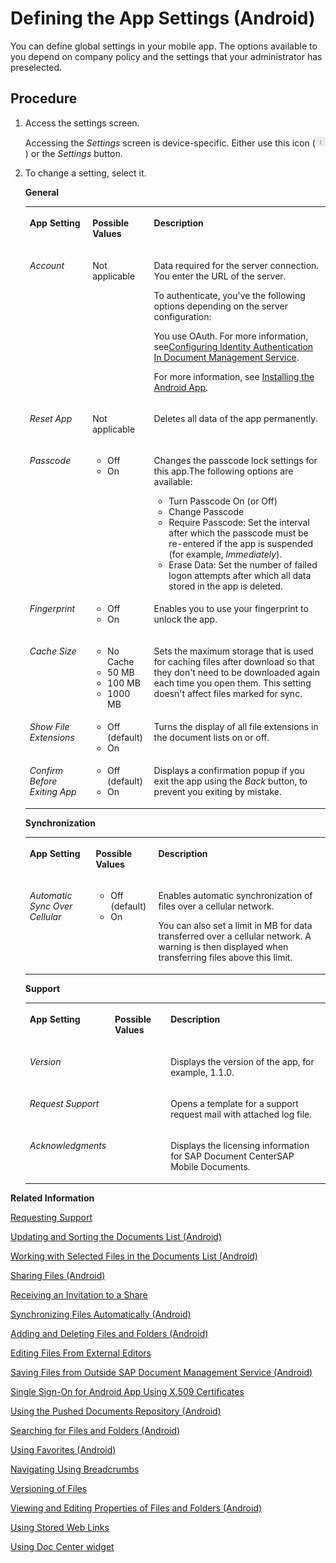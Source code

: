 <!-- loio5468c2412201434a860b6e4436530db1 -->

# Defining the App Settings \(Android\)

You can define global settings in your mobile app. The options available to you depend on company policy and the settings that your administrator has preselected.



## Procedure

1.  Access the settings screen.

    Accessing the *Settings* screen is device-specific. Either use this icon \(![Android Settings Icon](images/Android_Settings_Icon_189c142.jpg)\) or the *Settings* button.

2.  To change a setting, select it.

    **General**


    <table>
    <tr>
    <th valign="top">

    App Setting


    
    </th>
    <th valign="top">

    Possible Values


    
    </th>
    <th valign="top">

    Description


    
    </th>
    </tr>
    <tr>
    <td valign="top">
    
    *Account*


    
    </td>
    <td valign="top">
    
    Not applicable


    
    </td>
    <td valign="top">
    
    Data required for the server connection. You enter the URL of the server.

    To authenticate, you've the following options depending on the server configuration:

    You use OAuth. For more information, see[Configuring Identity Authentication In Document Management Service](configuring-identity-authentication-in-document-management-service-cf44481.md).

    For more information, see [Installing the Android App](installing-the-android-app-1662355.md).


    
    </td>
    </tr>
    <tr>
    <td valign="top">
    
    *Reset App*


    
    </td>
    <td valign="top">
    
    Not applicable


    
    </td>
    <td valign="top">
    
    Deletes all data of the app permanently.


    
    </td>
    </tr>
    <tr>
    <td valign="top">
    
    *Passcode*


    
    </td>
    <td valign="top">
    
    -   Off
    -   On


    
    </td>
    <td valign="top">
    
    Changes the passcode lock settings for this app.The following options are available:

    -   Turn Passcode On \(or Off\)
    -   Change Passcode
    -   Require Passcode: Set the interval after which the passcode must be re-entered if the app is suspended \(for example, *Immediately*\).
    -   Erase Data: Set the number of failed logon attempts after which all data stored in the app is deleted.


    
    </td>
    </tr>
    <tr>
    <td valign="top">
    
    *Fingerprint*


    
    </td>
    <td valign="top">
    
    -   Off
    -   On


    
    </td>
    <td valign="top">
    
    Enables you to use your fingerprint to unlock the app.


    
    </td>
    </tr>
    <tr>
    <td valign="top">
    
    *Cache Size*


    
    </td>
    <td valign="top">
    
    -   No Cache
    -   50 MB
    -   100 MB
    -   1000 MB


    
    </td>
    <td valign="top">
    
    Sets the maximum storage that is used for caching files after download so that they don't need to be downloaded again each time you open them. This setting doesn't affect files marked for sync.


    
    </td>
    </tr>
    <tr>
    <td valign="top">
    
    *Show File Extensions*


    
    </td>
    <td valign="top">
    
    -   Off \(default\)
    -   On


    
    </td>
    <td valign="top">
    
    Turns the display of all file extensions in the document lists on or off.


    
    </td>
    </tr>
    <tr>
    <td valign="top">
    
    *Confirm Before Exiting App*


    
    </td>
    <td valign="top">
    
    -   Off \(default\)
    -   On


    
    </td>
    <td valign="top">
    
    Displays a confirmation popup if you exit the app using the *Back* button, to prevent you exiting by mistake.


    
    </td>
    </tr>
    </table>
    
    **Synchronization**


    <table>
    <tr>
    <th valign="top">

    App Setting


    
    </th>
    <th valign="top">

    Possible Values


    
    </th>
    <th valign="top">

    Description


    
    </th>
    </tr>
    <tr>
    <td valign="top">
    
    *Automatic Sync Over Cellular*


    
    </td>
    <td valign="top">
    
    -   Off \(default\)
    -   On


    
    </td>
    <td valign="top">
    
    Enables automatic synchronization of files over a cellular network.

    You can also set a limit in MB for data transferred over a cellular network. A warning is then displayed when transferring files above this limit.


    
    </td>
    </tr>
    </table>
    
    **Support**


    <table>
    <tr>
    <th valign="top">

    App Setting


    
    </th>
    <th valign="top">

    Possible Values


    
    </th>
    <th valign="top">

    Description


    
    </th>
    </tr>
    <tr>
    <td valign="top">
    
    *Version*


    
    </td>
    <td valign="top">
    
     


    
    </td>
    <td valign="top">
    
    Displays the version of the app, for example, 1.1.0.


    
    </td>
    </tr>
    <tr>
    <td valign="top">
    
    *Request Support*


    
    </td>
    <td valign="top">
    
     


    
    </td>
    <td valign="top">
    
    Opens a template for a support request mail with attached log file.


    
    </td>
    </tr>
    <tr>
    <td valign="top">
    
    *Acknowledgments*


    
    </td>
    <td valign="top">
    
     


    
    </td>
    <td valign="top">
    
    Displays the licensing information for SAP Document CenterSAP Mobile Documents.


    
    </td>
    </tr>
    </table>
    

**Related Information**  


[Requesting Support](requesting-support-10d5a5a.md "In the Android app of SAP Document Management Service, the Request Support feature is available in the Settings dialog.")

[Updating and Sorting the Documents List \(Android\)](updating-and-sorting-the-documents-list-android-73d5880.md "The SAP Document Management Service app refreshes the list of documents whenever you navigate to a folder.")

[Working with Selected Files in the Documents List \(Android\)](working-with-selected-files-in-the-documents-list-android-3fdff64.md "The documents list displays a list of files and subfolders when you access any folder in SAP Document Management Service.")

[Sharing Files \(Android\)](sharing-files-android-a37c8fb.md "You can share files with colleagues and business partners by creating a link to a share containing the files you want to share. You can distribute the link by e-mail, instant messaging, or social networks, wherever you want.")

[Receiving an Invitation to a Share](receiving-an-invitation-to-a-share-c147806.md "In SAP Document CenterSAP Mobile Documents, share administrators can invite other users to become share members.")

[Synchronizing Files Automatically \(Android\)](synchronizing-files-automatically-android-a65e88a.md "The mobile apps of SAP Document CenterSAP Mobile Documents can keep your files up to date on your device, even if you do not access the files. In addition, the files are still available when you are offline and have no network access.")

[Adding and Deleting Files and Folders \(Android\)](adding-and-deleting-files-and-folders-android-d7c9f53.md "In the SAP Document Management Service mobile app you can add and delete files and folders.")

[Editing Files From External Editors](editing-files-from-external-editors-fb50696.md "On Android devices, you can access files that are stored in SAP Document Management Service from other applications that support the Document Provider extension. You can edit these files and then save them back to SAP Document Management Service.")

[Saving Files from Outside SAP Document Management Service \(Android\)](saving-files-from-outside-sap-document-management-service-android-e02ce26.md "In the SAP Document Management Service mobile app you can save files from other applications.")

[Single Sign-On for Android App Using X.509 Certificates](single-sign-on-for-android-app-using-x-509-certificates-42daae6.md "You can configure your SAP Document CenterSAP Mobile Documents Android mobile app with a certificate for logging on without a user name and password.")

[Using the Pushed Documents Repository \(Android\)](using-the-pushed-documents-repository-android-0b74311.md "The Pushed Documents repository of SAP Document CenterSAP Mobile Documents gives an overview of all pushed documents that are automatically downloaded to your device.")

[Searching for Files and Folders \(Android\)](searching-for-files-and-folders-android-0782d45.md "The SAP Document Management Service mobile app enables you to search offline and online for files and folders in any repository and browse the search results quickly and easily.")

[Using Favorites \(Android\)](using-favorites-android-e15a753.md "To quickly access specific files or folders, you can add links to these items and store them in the Favorites folder.")

[Navigating Using Breadcrumbs](navigating-using-breadcrumbs-ea093e1.md "In the SAP Document Management Service android app, you can switch easily to parent folders of the current folder.")

[Versioning of Files](versioning-of-files-a365676.md)

[Viewing and Editing Properties of Files and Folders \(Android\)](viewing-and-editing-properties-of-files-and-folders-android-4a1d42a.md "In the SAP Document Management Service mobile app you can view the properties of a file or a folder and edit some of these properties.")

[Using Stored Web Links](using-stored-web-links-2964d63.md "You can open stored Web links on your Android device.")

[Using Doc Center widget](using-doc-center-widget-69754f5.md "")

